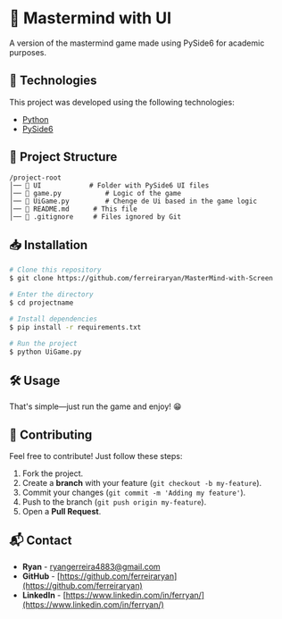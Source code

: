 # 📌 Mastermind with UI

A version of the mastermind game made using PySide6 for academic purposes.

## 🚀 Technologies

This project was developed using the following technologies:

- [Python](https://www.python.org/)
- [PySide6](https://pypi.org/project/PySide6/)

## 📂 Project Structure

```
/project-root
│── 📁 UI            # Folder with PySide6 UI files
│── 🐍 game.py           # Logic of the game
│── 🐍 UiGame.py         # Chenge de Ui based in the game logic
│── 📄 README.md      # This file
│── 📄 .gitignore     # Files ignored by Git
```

## 📥 Installation

```sh
# Clone this repository
$ git clone https://github.com/ferreiraryan/MasterMind-with-Screen

# Enter the directory
$ cd projectname

# Install dependencies
$ pip install -r requirements.txt

# Run the project
$ python UiGame.py
```

## 🛠️ Usage

That's simple—just run the game and enjoy! 😁

## 🤝 Contributing

Feel free to contribute! Just follow these steps:

1. Fork the project.
2. Create a **branch** with your feature (`git checkout -b my-feature`).
3. Commit your changes (`git commit -m 'Adding my feature'`).
4. Push to the branch (`git push origin my-feature`).
5. Open a **Pull Request**.

## 📬 Contact

- **Ryan** - [ryangerreira4883@gmail.com](mailto:youremail@email.com)
- **GitHub** - [https://github.com/ferreiraryan](https://github.com/ferreiraryan)
- **LinkedIn** - [https://www.linkedin.com/in/ferryan/](https://www.linkedin.com/in/ferryan/)


